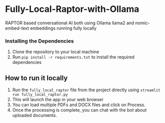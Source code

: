 # Fully-Local-Raptor-with-Ollama
RAPTOR based conversational AI both using Ollama llama2 and nomic-embed-text embeddings running fully locally

### Installing the Dependencies

1. Clone the repository to your local machine
2. Run `pip install -r requirements.txt` to install the required dependencies

## How to run it locally

1. Run the `fully_local_raptor` file from the project directly using `streamlit run fully_local_raptor.py`
2. This will launch the app in your web browser
3. You can load multiple PDFs and DOCX files and click on Process. 
4. Once the processing is complete, you can chat with the bot about uploaded documents.
